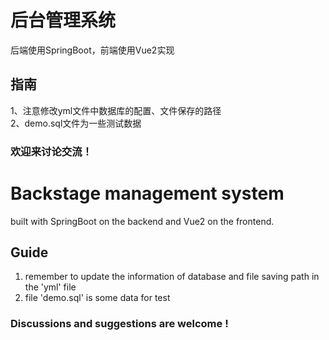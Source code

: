 # 后台管理系统
后端使用SpringBoot，前端使用Vue2实现
  
## 指南
1、注意修改yml文件中数据库的配置、文件保存的路径  
2、demo.sql文件为一些测试数据
### 欢迎来讨论交流！
  
# Backstage management system
built with SpringBoot on the backend and Vue2 on the frontend.  
  
## Guide
1. remember to update the information of database and file saving path in the 'yml' file  
2. file 'demo.sql' is some data for test
### Discussions and suggestions are welcome !
